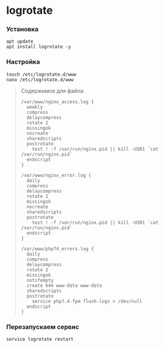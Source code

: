 # logrotate

### Установка
```
apt update
apt install logrotate -y
```

### Настройка
```
touch /etc/logrotate.d/www
nano /etc/logrotate.d/www
```
> Содержимое для файла:
> ```
> /var/www/nginx_access.log {
>   weekly
>   compress
>   delaycompress
>   rotate 2
>   missingok
>   nocreate
>   sharedscripts
>   postrotate
>     test ! -f /var/run/nginx.pid || kill -USR1 `cat /var/run/nginx.pid`
>   endscript
> }
> 
> /var/www/nginx_error.log {
>   daily
>   compress
>   delaycompress
>   rotate 2
>   missingok
>   nocreate
>   sharedscripts
>   postrotate
>     test ! -f /var/run/nginx.pid || kill -USR1 `cat /var/run/nginx.pid`
>   endscript
> }
> 
> /var/www/php74_errors.log {
>   daily
>   compress
>   delaycompress
>   rotate 2
>   missingok
>   notifempty
>   create 644 www-data www-data
>   sharedscripts
>   postrotate
>     service php7.4-fpm flush-logs > /dev/null
>   endscript
> }
> ```

### Перезапускаем сервис
```
service logrotate restart
```
